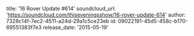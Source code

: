 title: '16 Rover Update #614'
soundcloud_url: 'https://soundcloud.com/thiseveningsshow/16-rover-update-614'
author: 7328c14f-7ec2-4511-a24d-29a1c5ce23eb
id: 09022191-45d5-458c-b170-69551383f7e3
release_date: '2015-05-19'
